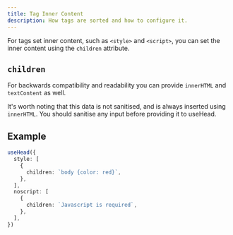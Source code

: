 ```yaml
---
title: Tag Inner Content
description: How tags are sorted and how to configure it.
---
```


For tags set inner content, such as `<style>` and `<script>`, you can set the inner content using the `children` attribute.

## `children`

For backwards compatibility and readability you can provide `innerHTML` and `textContent` as well.

It's worth noting that this data is not sanitised, and is always inserted using `innerHTML`. You should sanitise any
input before providing it to useHead.

## Example

```ts
useHead({
  style: [
    {
      children: `body {color: red}`,
    },
  ],
  noscript: [
    {
      children: `Javascript is required`,
    },
  ],
})
```
